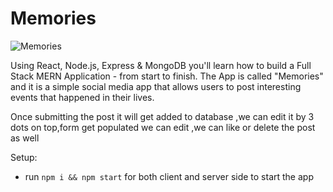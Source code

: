 # Memories

![Memories](https://i.ibb.co/Z8Y0CJv/Screenshot-2020-10-30-at-11-10-04.png)


Using React, Node.js, Express & MongoDB you'll learn how to build a Full Stack MERN Application - from start to finish. The App is called "Memories" and it is a simple social media app that allows users to post interesting events that happened in their lives.

Once submitting the post it will get added to database ,we can edit it by 3 dots on 
top,form get populated we can edit ,we can like or delete the post as well 

Setup:
- run ```npm i && npm start``` for both client and server side to start the app
